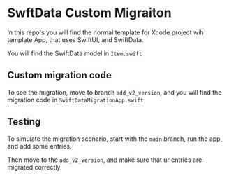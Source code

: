 # SwftData Custom Migraiton

In this repo's you will find the normal template for Xcode project wih template App, that uses SwiftUI, and SwiftData.

You will find the SwiftData model in `Item.swift`

## Custom migration code

To see the migration, move to branch `add_v2_version`, and you will find the migration code in `SwiftDataMigrationApp.swift`

## Testing

To simulate the migration scenario, start with the `main` branch, run the app, and add some entries.

Then move to the `add_v2_version`, and make sure that ur entries are migrated correctly.